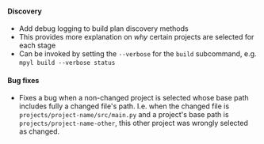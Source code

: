 #### Discovery

- Add debug logging to build plan discovery methods
- This provides more explanation on _why_ certain projects are selected for each stage
- Can be invoked by setting the `--verbose` for the `build` subcommand, e.g. `mpyl build --verbose status`

#### Bug fixes

- Fixes a bug when a non-changed project is selected whose base path includes fully a changed file's path.
I.e. when the changed file is `projects/project-name/src/main.py` and a project's base path is `projects/project-name-other`,
this other project was wrongly selected as changed.